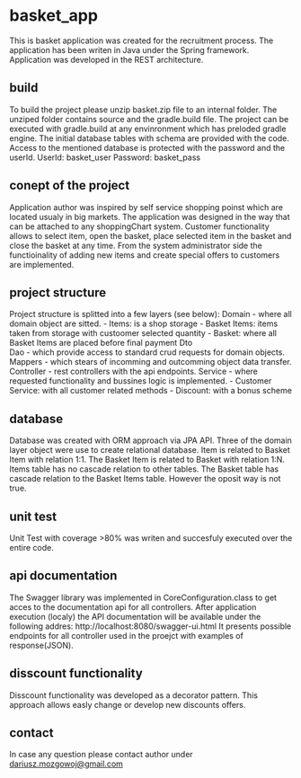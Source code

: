 # basket_app
This is basket application was created for the recruitment process.
The application has been writen in Java under the Spring framework.
Application was developed in the REST architecture.

## build
To build the project please unzip basket.zip file to an internal folder. The unziped folder contains source and the gradle.build file.
The project can be executed with gradle.build at any envinronment which has preloded gradle engine.
The initial database tables with schema are provided with the code. 
Access to the mentioned database is protected with the password and the userId.
UserId: basket_user
Password: basket_pass

## conept of the project
Application author was inspired by self service shopping poinst which are located usualy in big markets.
The application was designed in the way that can be attached to any shoppingChart system. 
Customer functionality allows to select item, open the basket, place selected item in the basket and close the basket at any time.
From the system administrator side the functioinality of adding new items and create special offers to customers are implemented.

## project structure
Project structure is splitted into a few layers (see below):
Domain - where all domain object are sitted.
    - Items: is a shop storage 
    - Basket Items: items taken from storage with custoomer selected quantity
    - Basket: where all Basket Items are placed before final payment
Dto     
Dao - which provide access to standard crud requests for domain objects.
Mappers - which stears of incomming and outcomming object data transfer.
Controller - rest controllers with the api endpoints.
Service - where requested functionality and bussines logic is implemented.
    - Customer Service: with all customer related methods
    - Discount: with a bonus scheme
    
## database
Database was created with ORM approach via JPA API. Three of the domain layer object were use to create relational database.
Item is related to Basket Item with relation 1:1. The Basket Item is related to Basket with relation 1:N.
Items table has no cascade relation to other tables. The Basket table has cascade relation to the Basket Items table. However the oposit way is not true.

## unit test
Unit Test with coverage >80% was writen and succesfuly executed over the entire code.

## api documentation
The Swagger library was implemented in CoreConfiguration.class to get acces to the documentation api for all controllers.
After application execution (localy) the API documentation will be available under the following addres:
http://localhost:8080/swagger-ui.html
It presents possible endpoints for all controller used in the proejct with examples of response(JSON).

## disscount functionality
Disscount functionality was developed as a decorator pattern. This approach allows easly change or develop new discounts offers.

## contact
In case any question please contact author under dariusz.mozgowoj@gmail.com

